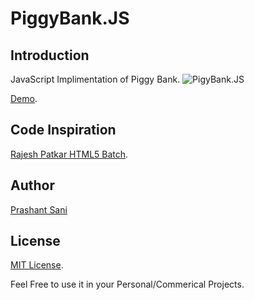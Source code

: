 PiggyBank.JS
============

## Introduction
JavaScript Implimentation of Piggy Bank.
![PigyBank.JS](http://prashantsani.com/spider/wp-content/uploads/2013/12/Piggy-Bank-In-JavaScript.png "PigyBank.JS")

[Demo](http://prashantsani.com/demos/PiggyBank.JS/).

## Code Inspiration
[Rajesh Patkar HTML5 Batch](http://www.rajeshpatkar.com/Courses/javascript-technology).

## Author
[Prashant Sani](www.prashantsani.com/spider/)

## License
[MIT License](http://opensource.org/licenses/MIT).

Feel Free to use it in your Personal/Commerical Projects.
